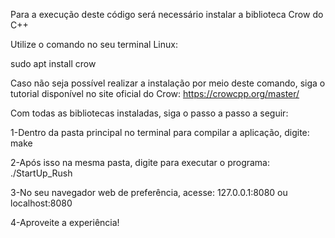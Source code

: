 Para a execução deste código será necessário instalar a biblioteca Crow do C++

Utilize o comando no seu terminal Linux: 

sudo apt install crow

Caso não seja possível realizar a instalação por meio deste comando, siga o tutorial disponível no site oficial do Crow: https://crowcpp.org/master/

Com todas as bibliotecas instaladas, siga o passo a passo a seguir:

1-Dentro da pasta principal no terminal para compilar a aplicação, digite: make

2-Após isso na mesma pasta, digite para executar o programa: ./StartUp_Rush

3-No seu navegador web de preferência, acesse: 127.0.0.1:8080 ou localhost:8080

4-Aproveite a experiência!
